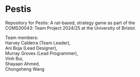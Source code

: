# Pestis
Repository for Pestis: A rat-based, strategy game as part of the COMS30043: Team Project 2024/25 at the University of Bristol. 

Team members:  
Harvey Caldeira (Team Leader),   
Ani Boja (Lead Designer),   
Murray Groves (Lead Programmer),   
Vinh Bui,   
Shayaan Ahmed,  
Chongsheng Wang  
